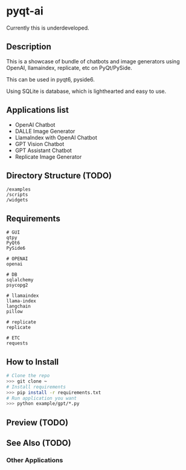 # pyqt-ai
Currently this is underdeveloped.

## Description
This is a showcase of bundle of chatbots and image generators using OpenAI, llamaindex, replicate, etc on PyQt/PySide.

This can be used in pyqt6, pyside6.

Using SQLite is database, which is lighthearted and easy to use.

## Applications list
* OpenAI Chatbot
* DALLE Image Generator
* LlamaIndex with OpenAI Chatbot
* GPT Vision Chatbot
* GPT Assistant Chatbot
* Replicate Image Generator 

## Directory Structure (TODO)
```
/examples
/scripts
/widgets
```

## Requirements
```
# GUI
qtpy
PyQt6
PySide6

# OPENAI
openai

# DB
sqlalchemy
psycopg2

# llamaindex
llama-index
langchain
pillow

# replicate
replicate

# ETC
requests
```

## How to Install
```sh
# Clone the repo
>>> git clone ~
# Install requirements
>>> pip install -r requirements.txt
# Run application you want
>>> python example/gpt/*.py
```

## Preview (TODO)

## See Also (TODO)
### Other Applications
